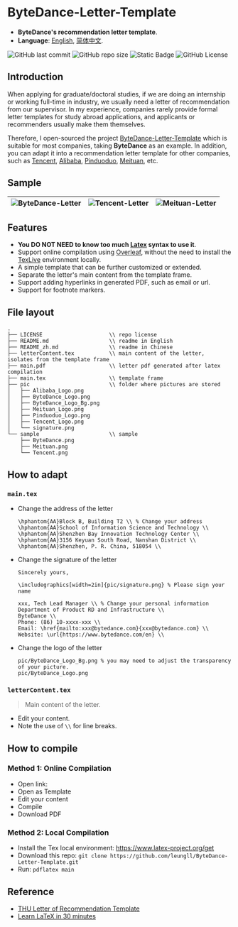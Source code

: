 <!--
 * @Author: Lili Liang
 * @Date: 2024-05-19 21:22:15
 * @LastEditors: Lili Liang
 * @LastEditTime: 2024-05-20 22:57:00
 * @Description: Please set description
-->
# ByteDance-Letter-Template
- **ByteDance's recommendation letter template**.
- **Language**: [English](README.md), [简体中文](README_zh.md).

![GitHub last commit](https://img.shields.io/github/last-commit/leungll/ByteDance-Letter-Template?color=red)
![GitHub repo size](https://img.shields.io/github/repo-size/leungll/ByteDance-Letter-Template)
![Static Badge](https://img.shields.io/badge/language-latex-9cf)
![GitHub License](https://img.shields.io/github/license/leungll/ByteDance-Letter-Template?color=orange)

## Introduction
When applying for graduate/doctoral studies, if we are doing an internship or working full-time in industry, we usually need a letter of recommendation from our supervisor. In my experience, companies rarely provide formal letter templates for study abroad applications, and applicants or recommenders usually make them themselves. 

Therefore, I open-sourced the project [ByteDance-Letter-Template](https://github.com/leungll/ByteDance-Letter-Template) which is suitable for most companies, taking **ByteDance** as an example. In addition, you can adapt it into a recommendation letter template for other companies, such as <u>Tencent</u>, <u>Alibaba</u>, <u>Pinduoduo</u>, <u>Meituan</u>, etc.

## Sample
![ByteDance-Letter](https://cdn.jsdelivr.net/gh/leungll/MyImgHosting/img/ByteDance-Letter.png) | ![Tencent-Letter](https://cdn.jsdelivr.net/gh/leungll/MyImgHosting/img/Tencent-Letter.png) | ![Meituan-Letter](https://cdn.jsdelivr.net/gh/leungll/MyImgHosting/img/Meituan-Letter.png)
---|---|---

## Features
- **You DO NOT NEED to know too much [Latex](https://www.overleaf.com/learn/latex/Learn_LaTeX_in_30_minutes) syntax to use it**.
- Support online compilation using [Overleaf](), without the need to install the [TexLive](https://tug.org/texlive) environment locally.
- A simple template that can be further customized or extended.
- Separate the letter's main content from the template frame.
- Support adding hyperlinks in generated PDF, such as email or url.
- Support for footnote markers.

## File layout
```
.
├── LICENSE                     \\ repo license
├── README.md                   \\ readme in English
├── README_zh.md                \\ readme in Chinese
├── letterContent.tex           \\ main content of the letter, isolates from the template frame
├── main.pdf                    \\ letter pdf generated after latex compilation
├── main.tex                    \\ template frame
├── pic                         \\ folder where pictures are stored
│   ├── Alibaba_Logo.png
│   ├── ByteDance_Logo.png
│   ├── ByteDance_Logo_Bg.png
│   ├── Meituan_Logo.png
│   ├── Pinduoduo_Logo.png
│   ├── Tencent_Logo.png
│   └── signature.png
└── sample                      \\ sample
    ├── ByteDance.png
    ├── Meituan.png
    └── Tencent.png
```

## How to adapt
### `main.tex`
- Change the address of the letter
    ```
    \hphantom{AA}Block B, Building T2 \\ % Change your address
    \hphantom{AA}School of Information Science and Technology \\
    \hphantom{AA}Shenzhen Bay Innovation Technology Center \\
    \hphantom{AA}3156 Keyuan South Road, Nanshan District \\
    \hphantom{AA}Shenzhen, P. R. China, 518054 \\
    ```

- Change the signature of the letter
    ```
    Sincerely yours,

    \includegraphics[width=2in]{pic/signature.png} % Please sign your name

    xxx, Tech Lead Manager \\ % Change your personal information
    Department of Product RD and Infrastructure \\
    ByteDance \\
    Phone: (86) 10-xxxx-xxx \\ 
    Email: \href{mailto:xxx@bytedance.com}{xxx@bytedance.com} \\
    Website: \url{https://www.bytedance.com/en} \\
    ```

- Change the logo of the letter
    ```
    pic/ByteDance_Logo_Bg.png % you may need to adjust the transparency of your picture.
    pic/ByteDance_Logo.png
    ```

### `letterContent.tex` 
> Main content of the letter.
- Edit your content.
- Note the use of `\\` for line breaks.

## How to compile
### Method 1: Online Compilation
- Open link: 
- Open as Template
- Edit your content
- Compile
- Download PDF

### Method 2: Local Compilation
- Install the Tex local environment: https://www.latex-project.org/get
- Download this repo: `git clone https://github.com/leungll/ByteDance-Letter-Template.git`
- Run: `pdflatex main`

## Reference
- [THU Letter of Recommendation Template](https://www.overleaf.com/latex/templates/thu-letter-of-recommendation-template/ghjfgfhykprk)
- [Learn LaTeX in 30 minutes](https://www.overleaf.com/learn/latex/Learn_LaTeX_in_30_minutes)
